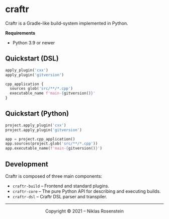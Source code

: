 # craftr

Craftr is a Gradle-like build-system implemented in Python.

__Requirements__

* Python 3.9 or newer

## Quickstart (DSL)

```py
apply_plugin('cxx')
apply_plugin('gitversion')

cpp_application {
  sources glob('src/**/*.cpp')
  executable_name f'main-{gitversion()}'
}
```

## Quickstart (Python)

```py
project.apply_plugin('cxx')
project.apply_plugin('gitversion')

app = project.cpp_application()
app.sources(project.glob('src/**/*.cpp'))
app.executable_name(f'main-{gitversion()}')
```

## Development

Craftr is composed of three main components:

* `craftr-build` &ndash; Frontend and standard plugins.
* `craftr-core` &ndash; The pure Python API for describing and executing builds.
* `craftr-dsl` &ndash; Craftr DSL parser and transpiler.

---

<p align="center">Copyright &copy; 2021 &ndash; Niklas Rosenstein</p>
